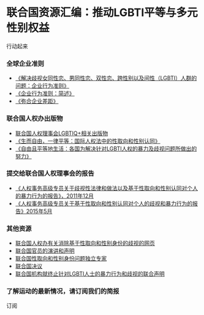 # 联合国资源汇编：推动LGBTI平等与多元性别权益

行动起来

### **全球企业准则**

-   [《解决歧视女同性恋、男同性恋、双性恋、跨性别以及间性（LGBTI）人群的问题：企业行为准则》](https://www.unfe.org/wp-content/uploads/2017/09/UN-Standards-of-Conduct.pdf)
-   [《企业行为准则：简述》](https://www.unfe.org/wp-content/uploads/2017/09/UN-Standards-of-Conduct-Summary.pdf)
-   [《弥合企业差距》](https://www.ohchr.org/en/publications/policy-and-methodological-publications/minding-corporate-gap-how-human-rights)

### **联合国人权办出版物**

-   [联合国人权理事会LGBTIQ+相关出版物](https://www.ohchr.org/en/sexual-orientation-and-gender-identity/publications)
-   [《生而自由，一律平等：国际人权法中的性取向和性别认同》](https://www.ohchr.org/en/publications/special-issue-publications/born-free-and-equal-sexual-orientation-gender-identity-and)
-   [《自由且平等地生活：各国为解决针对LGBTI人权的暴力及歧视问题所做出的努力》](https://www.ohchr.org/sites/default/files/Documents/Publications/LivingFreeAndEqual.pdf)

### **提交给联合国人权理事会的报告**

-   [《人权事务高级专员关于歧视性法律和做法以及基于性取向和性别认同对个人的暴力行为的报告》，2011年12月](https://www.ohchr.org/sites/default/files/Documents/Issues/Discrimination/A.HRC.19.41_English.pdf) 
-   [《人权事务高级专员关于基于性取向和性别认同对个人的歧视和暴力行为的报告》2015年5月](https://www.ohchr.org/en/documents/thematic-reports/ahrc2923-discrimination-and-violence-against-individuals-based-their)

### **其他资源**

-   [联合国人权办有关消除基于性取向和性别身份的歧视的网页](https://www.ohchr.org/zh/sexual-orientation-and-gender-identity)
-   [联合国官员的演讲和声明](https://www.ohchr.org/en/sexual-orientation-and-gender-identity/speeches-and-statements)
-   [联合国性取向和性别身份问题独立专家](http://www.ohchr.org/EN/Issues/SexualOrientationGender/Pages/Index.aspx)
-   [联合国决议](https://www.ohchr.org/en/sexual-orientation-and-gender-identity/resolutions-sexual-orientation-gender-identity-and-sex-characteristics)
-   [联合国机构就终止针对LGBTI人士的暴力行为和歧视的联合声明](https://www.ohchr.org/en/sexual-orientation-and-gender-identity/un-wide-work-combat-discrimination-and-violence-against-lgbti-people)

### **了解运动的最新情况，请订阅我们的简报**

订阅